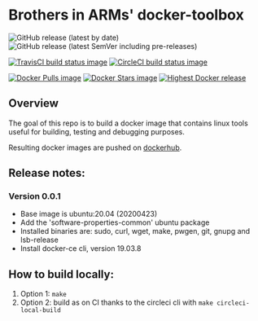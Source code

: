 # Brothers in ARMs' docker-toolbox

![GitHub release (latest by date)](https://img.shields.io/github/v/release/biarms/docker-toolbox?label=Latest%20Github%20release&logo=Github)
![GitHub release (latest SemVer including pre-releases)](https://img.shields.io/github/v/release/biarms/docker-toolbox?include_prereleases&label=Highest%20GitHub%20release&logo=Github&sort=semver)

[![TravisCI build status image](https://img.shields.io/travis/biarms/docker-toolbox/master?label=Travis%20build&logo=Travis)](https://travis-ci.org/biarms/docker-toolbox)
[![CircleCI build status image](https://img.shields.io/circleci/build/gh/biarms/docker-toolbox/master?label=CircleCI%20build&logo=CircleCI)](https://circleci.com/gh/biarms/docker-toolbox)

[![Docker Pulls image](https://img.shields.io/docker/pulls/biarms/docker-toolbox?logo=Docker)](https://hub.docker.com/r/biarms/docker-toolbox)
[![Docker Stars image](https://img.shields.io/docker/stars/biarms/docker-toolbox?logo=Docker)](https://hub.docker.com/r/biarms/docker-toolbox)
[![Highest Docker release](https://img.shields.io/docker/v/biarms/docker-toolbox?label=docker%20release&logo=Docker&sort=semver)](https://hub.docker.com/r/biarms/docker-toolbox)

<!--
[![Travis build status](https://api.travis-ci.org/biarms/docker-toolbox.svg?branch=master)](https://travis-ci.org/biarms/docker-toolbox) 
[![CircleCI build status](https://circleci.com/gh/biarms/docker-toolbox.svg?style=svg)](https://circleci.com/gh/biarms/docker-toolbox)
-->

## Overview
The goal of this repo is to build a docker image that contains linux tools useful for building, testing and debugging purposes.

Resulting docker images are pushed on [dockerhub](https://hub.docker.com/r/biarms/docker-toolbox/).

## Release notes: 

### Version 0.0.1
- Base image is ubuntu:20.04 (20200423)
- Add the 'software-properties-common' ubuntu package
- Installed binaries are: sudo, curl, wget, make, pwgen, git, gnupg and lsb-release
- Install docker-ce cli, version 19.03.8

## How to build locally:
1. Option 1: `make`
2. Option 2: build as on CI thanks to the circleci cli with `make circleci-local-build`
